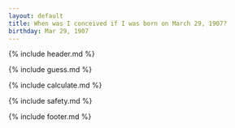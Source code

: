 ```yaml
---
layout: default
title: When was I conceived if I was born on March 29, 1907?
birthday: Mar 29, 1907
---
```


{% include header.md %}

{% include guess.md %}

{% include calculate.md %}

{% include safety.md %}

{% include footer.md %}



